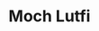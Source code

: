 ---
title: Moch Lutfi
bio: |
  Gopher who live in Malang. Software Engineer @bukalapak
avatar: /images/profile-01.jpeg
featured: true
social:
  - title: github
    url: https://github.com/h4ckm03d
  - title: github
    url: https://github.com/lumochift
  - title: twitter
    url: https://twitter.com/kaptenupi
---